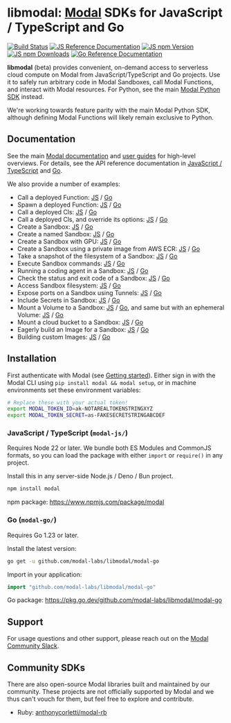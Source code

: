 # libmodal: [Modal](https://modal.com) SDKs for JavaScript / TypeScript and Go

[![Build Status](https://github.com/modal-labs/libmodal/actions/workflows/ci.yaml/badge.svg?branch=main)](https://github.com/modal-labs/libmodal/actions?query=branch%3Amain)
[![JS Reference Documentation](https://img.shields.io/static/v1?message=reference&logo=javascript&labelColor=5c5c5c&color=1182c3&logoColor=white&label=%20)](https://modal-labs.github.io/libmodal/)
[![JS npm Version](https://img.shields.io/npm/v/modal.svg)](https://www.npmjs.org/package/modal)
[![JS npm Downloads](https://img.shields.io/npm/dm/modal.svg)](https://www.npmjs.com/package/modal)
[![Go Reference Documentation](https://pkg.go.dev/badge/github.com/modal-labs/libmodal/modal-go)](https://pkg.go.dev/github.com/modal-labs/libmodal/modal-go)

**libmodal** (beta) provides convenient, on-demand access to serverless cloud compute on Modal from JavaScript/TypeScript and Go projects. Use it to safely run arbitrary code in Modal Sandboxes, call Modal Functions, and interact with Modal resources. For Python, see the main [Modal Python SDK](https://github.com/modal-labs/modal-client) instead.

We're working towards feature parity with the main Modal Python SDK, although defining Modal Functions will likely remain exclusive to Python.

## Documentation

See the main [Modal documentation](https://modal.com/docs/guide) and [user guides](https://modal.com/docs/guide) for high-level overviews. For details, see the API reference documentation in [JavaScript / TypeScript](https://modal-labs.github.io/libmodal/) and [Go](https://pkg.go.dev/github.com/modal-labs/libmodal/modal-go#section-documentation).

We also provide a number of examples:
- Call a deployed Function: [JS](./modal-js/examples/function-call.ts) / [Go](./modal-go/examples/function-call/main.go)
- Spawn a deployed Function: [JS](./modal-js/examples/function-spawn.ts) / [Go](./modal-go/examples/function-spawn/main.go)
- Call a deployed Cls: [JS](./modal-js/examples/cls-call.ts) / [Go](./modal-go/examples/cls-call/main.go)
- Call a deployed Cls, and override its options: [JS](./modal-js/examples/cls-call-with-options.ts) / [Go](./modal-go/examples/cls-call-with-options/main.go)
- Create a Sandbox: [JS](./modal-js/examples/sandbox.ts) / [Go](./modal-go/examples/sandbox/main.go)
- Create a named Sandbox: [JS](./modal-js/examples/sandbox-named.ts) / [Go](./modal-go/examples/sandbox-named/main.go)
- Create a Sandbox with GPU: [JS](./modal-js/examples/sandbox-gpu.ts) / [Go](./modal-go/examples/sandbox-gpu/main.go)
- Create a Sandbox using a private image from AWS ECR: [JS](./modal-js/examples/sandbox-private-image.ts) / [Go](./modal-go/examples/sandbox-private-image/main.go)
- Take a snapshot of the filesystem of a Sandbox: [JS](./modal-js/examples/sandbox-filesystem-snapshot.ts) / [Go](./modal-go/examples/sandbox-filesystem-snapshot/main.go)
- Execute Sandbox commands: [JS](./modal-js/examples/sandbox-exec.ts) / [Go](./modal-go/examples/sandbox-exec/main.go)
- Running a coding agent in a Sandbox: [JS](./modal-js/examples/sandbox-agent.ts) / [Go](./modal-go/examples/sandbox-agent/main.go)
- Check the status and exit code of a Sandbox: [JS](./modal-js/examples/sandbox-poll.ts) / [Go](./modal-go/examples/sandbox-poll/main.go)
- Access Sandbox filesystem: [JS](./modal-js/examples/sandbox-filesystem.ts) / [Go](./modal-go/examples/sandbox-filesystem/main.go)
- Expose ports on a Sandbox using Tunnels: [JS](./modal-js/examples/sandbox-tunnels.ts) / [Go](./modal-go/examples/sandbox-tunnels/main.go)
- Include Secrets in Sandbox: [JS](./modal-js/examples/sandbox-secrets.ts) / [Go](./modal-go/examples/sandbox-secrets/main.go)
- Mount a Volume to a Sandbox: [JS](./modal-js/examples/sandbox-volume.ts) / [Go](./modal-go/examples/sandbox-volume/main.go), and same but with an ephemeral Volume: [JS](./modal-js/examples/sandbox-volume-ephemeral.ts) / [Go](./modal-go/examples/sandbox-volume-ephemeral/main.go)
- Mount a cloud bucket to a Sandbox: [JS](./modal-js/examples/sandbox-cloud-bucket.ts) / [Go](./modal-go/examples/sandbox-cloud-bucket/main.go)
- Eagerly build an Image for a Sandbox: [JS](./modal-js/examples/sandbox-prewarm.ts) / [Go](./modal-go/examples/sandbox-prewarm/main.go)
- Building custom Images: [JS](./modal-js/examples/image-building.ts) / [Go](./modal-go/examples/image-building/main.go)

## Installation

First authenticate with Modal (see [Getting started](https://modal.com/docs/guide#getting-started)). Either sign in with the Modal CLI using `pip install modal && modal setup`, or in machine environments set these environment variables:

```bash
# Replace these with your actual token!
export MODAL_TOKEN_ID=ak-NOTAREALTOKENSTRINGXYZ
export MODAL_TOKEN_SECRET=as-FAKESECRETSTRINGABCDEF
```

### JavaScript / TypeScript (`modal-js/`)

Requires Node 22 or later. We bundle both ES Modules and CommonJS formats, so you can load the package with either `import` or `require()` in any project.

Install this in any server-side Node.js / Deno / Bun project.

```bash
npm install modal
```

npm package: https://www.npmjs.com/package/modal

### Go (`modal-go/`)

Requires Go 1.23 or later.

Install the latest version:

```bash
go get -u github.com/modal-labs/libmodal/modal-go
```

Import in your application:

```go
import "github.com/modal-labs/libmodal/modal-go"
```

Go package: https://pkg.go.dev/github.com/modal-labs/libmodal/modal-go

## Support

For usage questions and other support, please reach out on the [Modal Community Slack](https://modal.com/slack).

## Community SDKs

There are also open-source Modal libraries built and maintained by our community. These projects are not officially supported by Modal and we thus can't vouch for them, but feel free to explore and contribute.

- Ruby: [anthonycorletti/modal-rb](https://github.com/anthonycorletti/modal-rb)
